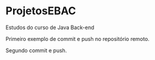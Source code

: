 # ProjetosEBAC
Estudos do curso de Java Back-end 

Primeiro exemplo de commit e push no repositório remoto.

Segundo commit e push.